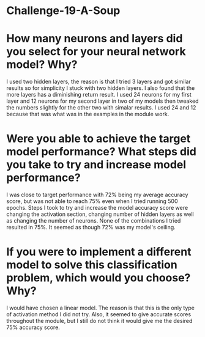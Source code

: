 # Challenge-19-A-Soup
# How many neurons and layers did you select for your neural network model? Why?
I used two hidden layers, the reason is that I tried 3 layers and got similar results so for simplicity I stuck with two hidden layers. I also found that the more layers has a diminishing return result. I used 24 neurons for my first layer and 12 neurons for my second layer in two of my models then tweaked the numbers slightly for the other two with simalar results. I used 24 and 12 because that was what was in the examples in the module work.
# Were you able to achieve the target model performance? What steps did you take to try and increase model performance?
I was close to target performance with 72% being my average accuracy score, but was not able to reach 75% even when I tried running 500 epochs. Steps I took to try and increase the model accuracy score were changing the activation section, changing number of hidden layers as well as changing the number of neurons. None of the combinations I tried resulted in 75%. It seemed as though 72% was my model's ceiling.
# If you were to implement a different model to solve this classification problem, which would you choose? Why?
I would have chosen a linear model. The reason is that this is the only type of activation method I did not try. Also, it seemed to give accurate scores throughout the module, but I still do not think it would give me the desired 75% accuracy score. 
